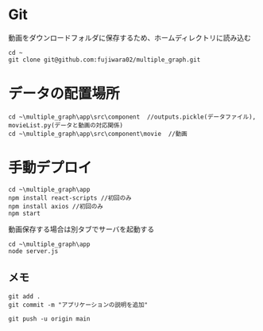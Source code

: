# Git
動画をダウンロードフォルダに保存するため、ホームディレクトリに読み込む
```terminal
cd ~ 
git clone git@github.com:fujiwara02/multiple_graph.git 
```

# データの配置場所
```terminal
cd ~\multiple_graph\app\src\component  //outputs.pickle(データファイル), movieList.py(データと動画の対応関係)
cd ~\multiple_graph\app\src\component\movie  //動画
```

# 手動デプロイ
```terminal
cd ~\multiple_graph\app
npm install react-scripts //初回のみ
npm install axios //初回のみ
npm start
```

動画保存する場合は別タブでサーバを起動する
```terminal
cd ~\multiple_graph\app
node server.js
```

## メモ

```terminal
git add .
git commit -m "アプリケーションの説明を追加"

git push -u origin main
```
